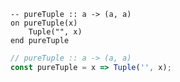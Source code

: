 ```applescript
-- pureTuple :: a -> (a, a)
on pureTuple(x)
    Tuple("", x)
end pureTuple
```

```js
// pureTuple :: a -> (a, a)
const pureTuple = x => Tuple('', x);
```